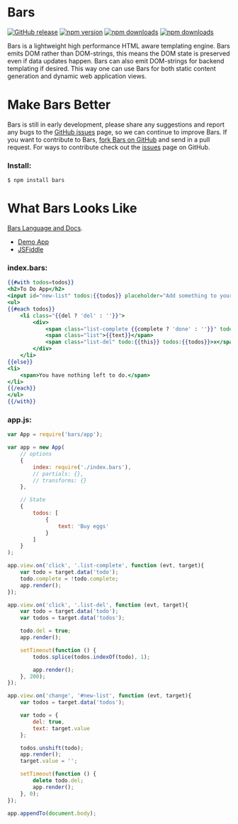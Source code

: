 # Bars

[![GitHub release](https://img.shields.io/github/release/Mike96angelo/Bars.svg?maxAge=21600)](https://github.com/Mike96Angelo/Bars/releases)
[![npm version](https://img.shields.io/npm/v/bars.svg?maxAge=21600)](https://www.npmjs.com/package/bars)
[![npm downloads](https://img.shields.io/npm/dm/bars.svg?maxAge=604800)](https://npm-stat.com/charts.html?package=bars&from=2015-08-13)
[![npm downloads](https://img.shields.io/npm/dt/bars.svg?maxAge=604800)](https://npm-stat.com/charts.html?package=bars&from=2015-08-13)

Bars is a lightweight high performance HTML aware templating engine.  Bars emits DOM rather than DOM-strings, this means the DOM state is preserved even if data updates happen.  Bars can also emit DOM-strings for backend templating if desired.  This way one can use Bars for both static content generation and dynamic web application views.

# Make Bars Better

Bars is still in early development, please share any suggestions and report any bugs to the [GitHub issues](https://github.com/Mike96Angelo/Bars/issues) page, so we can continue to improve Bars.  If you want to contribute to Bars, [fork Bars on GitHub](https://github.com/Mike96Angelo/Bars) and send in a pull request.  For ways to contribute check out the [issues](https://github.com/Mike96Angelo/Bars/issues) page on GitHub.

### Install:
```
$ npm install bars
```

# What Bars Looks Like

[Bars Language and Docs](docs/js-interface.md).
* [Demo App](https://mike96angelo.github.io/Bars/demo/)
* [JSFiddle](https://jsfiddle.net/ufcdxm4q/6/)

### index.bars:
```handlebars
{{#with todos=todos}}
<h2>To Do App</h2>
<input id="new-list" todos:{{todos}} placeholder="Add something to your list..." />
<ul>
{{#each todos}}
    <li class="{{del ? 'del' : ''}}">
        <div>
            <span class="list-complete {{complete ? 'done' : ''}}" todo:{{this}}></span>
            <span class="list">{{text}}</span>
            <span class="list-del" todo:{{this}} todos:{{todos}}>x</span>
        </div>
    </li>
{{else}}
<li>
    <span>You have nothing left to do.</span>
</li>
{{/each}}
</ul>
{{/with}}
```
### app.js:
```javascript
var App = require('bars/app');

var app = new App(
    // options
    {
        index: require('./index.bars'),
        // partials: {},
        // transforms: {}
    },

    // State
    {
        todos: [
            {
                text: 'Buy eggs'
            }
        ]
    }
);

app.view.on('click', '.list-complete', function (evt, target){
    var todo = target.data('todo');
    todo.complete = !todo.complete;
    app.render();
});

app.view.on('click', '.list-del', function (evt, target){
    var todo = target.data('todo');
    var todos = target.data('todos');

    todo.del = true;
    app.render();

    setTimeout(function () {
        todos.splice(todos.indexOf(todo), 1);

        app.render();
    }, 200);
});

app.view.on('change', '#new-list', function (evt, target){
    var todos = target.data('todos');

    var todo = {
        del: true,
        text: target.value
    };

    todos.unshift(todo);
    app.render();
    target.value = '';

    setTimeout(function () {
        delete todo.del;
        app.render();
    }, 0);
});

app.appendTo(document.body);
```
